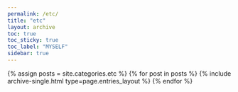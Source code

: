 ```yaml
---
permalink: /etc/
title: "etc"
layout: archive
toc: true
toc_sticky: true
toc_label: "MYSELF"
sidebar: true
---
```



{% assign posts = site.categories.etc %}
{% for post in posts %} {% include archive-single.html type=page.entries_layout %} {% endfor %}